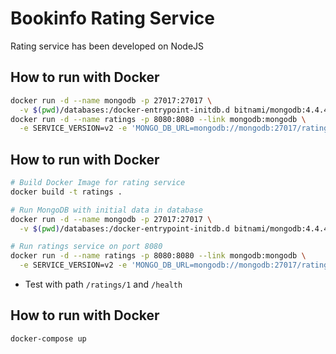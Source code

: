 # Bookinfo Rating Service

Rating service has been developed on NodeJS

## How to run with Docker

```bash
docker run -d --name mongodb -p 27017:27017 \
  -v $(pwd)/databases:/docker-entrypoint-initdb.d bitnami/mongodb:4.4.4-debian-10-r5
docker run -d --name ratings -p 8080:8080 --link mongodb:mongodb \
  -e SERVICE_VERSION=v2 -e 'MONGO_DB_URL=mongodb://mongodb:27017/ratings' ratings
```

## How to run with Docker

```bash
# Build Docker Image for rating service
docker build -t ratings .

# Run MongoDB with initial data in database
docker run -d --name mongodb -p 27017:27017 \
  -v $(pwd)/databases:/docker-entrypoint-initdb.d bitnami/mongodb:4.4.4-debian-10-r5

# Run ratings service on port 8080
docker run -d --name ratings -p 8080:8080 --link mongodb:mongodb \
  -e SERVICE_VERSION=v2 -e 'MONGO_DB_URL=mongodb://mongodb:27017/ratings' ratings
```

* Test with path `/ratings/1` and `/health`

## How to run with Docker

```bash
docker-compose up
```